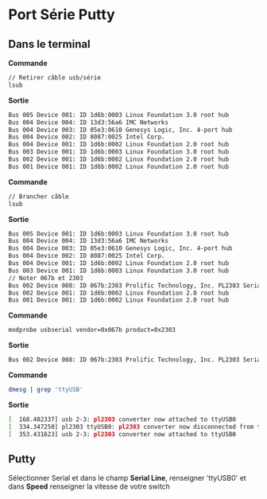 # Port Série Putty

## Dans le terminal

**Commande**

```bash
// Retirer câble usb/série
lsub
```

**Sortie**

```bash
Bus 005 Device 001: ID 1d6b:0003 Linux Foundation 3.0 root hub
Bus 004 Device 004: ID 13d3:56a6 IMC Networks 
Bus 004 Device 003: ID 05e3:0610 Genesys Logic, Inc. 4-port hub
Bus 004 Device 002: ID 8087:0025 Intel Corp. 
Bus 004 Device 001: ID 1d6b:0002 Linux Foundation 2.0 root hub
Bus 003 Device 001: ID 1d6b:0003 Linux Foundation 3.0 root hub
Bus 002 Device 001: ID 1d6b:0002 Linux Foundation 2.0 root hub
Bus 001 Device 001: ID 1d6b:0002 Linux Foundation 2.0 root hub
```



**Commande**

```bash
// Brancher câble
lsub
```

**Sortie**

```bash
Bus 005 Device 001: ID 1d6b:0003 Linux Foundation 3.0 root hub
Bus 004 Device 004: ID 13d3:56a6 IMC Networks 
Bus 004 Device 003: ID 05e3:0610 Genesys Logic, Inc. 4-port hub
Bus 004 Device 002: ID 8087:0025 Intel Corp. 
Bus 004 Device 001: ID 1d6b:0002 Linux Foundation 2.0 root hub
Bus 003 Device 001: ID 1d6b:0003 Linux Foundation 3.0 root hub
// Noter 067b et 2303
Bus 002 Device 008: ID 067b:2303 Prolific Technology, Inc. PL2303 Serial Port
Bus 002 Device 001: ID 1d6b:0002 Linux Foundation 2.0 root hub
Bus 001 Device 001: ID 1d6b:0002 Linux Foundation 2.0 root hub
```



**Commande**

```bash
modprobe usbserial vendor=0x067b product=0x2303
```

**Sortie**

```bash
Bus 002 Device 008: ID 067b:2303 Prolific Technology, Inc. PL2303 Serial Port
```



**Commande**

```bash
dmesg | grep 'ttyUSB'
```

**Sortie**

```bash
[  168.482337] usb 2-3: pl2303 converter now attached to ttyUSB0
[  334.347250] pl2303 ttyUSB0: pl2303 converter now disconnected from ttyUSB0
[  353.431623] usb 2-3: pl2303 converter now attached to ttyUSB0
```

## Putty

Sélectionner Serial et dans le champ **Serial Line**, renseigner 'ttyUSB0' et dans **Speed** renseigner la vitesse de votre switch

